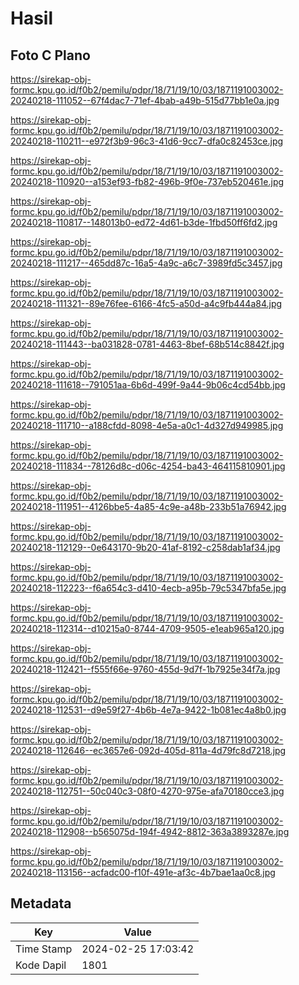 # Hasil

## Foto C Plano

https://sirekap-obj-formc.kpu.go.id/f0b2/pemilu/pdpr/18/71/19/10/03/1871191003002-20240218-111052--67f4dac7-71ef-4bab-a49b-515d77bb1e0a.jpg

https://sirekap-obj-formc.kpu.go.id/f0b2/pemilu/pdpr/18/71/19/10/03/1871191003002-20240218-110211--e972f3b9-96c3-41d6-9cc7-dfa0c82453ce.jpg

https://sirekap-obj-formc.kpu.go.id/f0b2/pemilu/pdpr/18/71/19/10/03/1871191003002-20240218-110920--a153ef93-fb82-496b-9f0e-737eb520461e.jpg

https://sirekap-obj-formc.kpu.go.id/f0b2/pemilu/pdpr/18/71/19/10/03/1871191003002-20240218-110817--148013b0-ed72-4d61-b3de-1fbd50ff6fd2.jpg

https://sirekap-obj-formc.kpu.go.id/f0b2/pemilu/pdpr/18/71/19/10/03/1871191003002-20240218-111217--465dd87c-16a5-4a9c-a6c7-3989fd5c3457.jpg

https://sirekap-obj-formc.kpu.go.id/f0b2/pemilu/pdpr/18/71/19/10/03/1871191003002-20240218-111321--89e76fee-6166-4fc5-a50d-a4c9fb444a84.jpg

https://sirekap-obj-formc.kpu.go.id/f0b2/pemilu/pdpr/18/71/19/10/03/1871191003002-20240218-111443--ba031828-0781-4463-8bef-68b514c8842f.jpg

https://sirekap-obj-formc.kpu.go.id/f0b2/pemilu/pdpr/18/71/19/10/03/1871191003002-20240218-111618--791051aa-6b6d-499f-9a44-9b06c4cd54bb.jpg

https://sirekap-obj-formc.kpu.go.id/f0b2/pemilu/pdpr/18/71/19/10/03/1871191003002-20240218-111710--a188cfdd-8098-4e5a-a0c1-4d327d949985.jpg

https://sirekap-obj-formc.kpu.go.id/f0b2/pemilu/pdpr/18/71/19/10/03/1871191003002-20240218-111834--78126d8c-d06c-4254-ba43-464115810901.jpg

https://sirekap-obj-formc.kpu.go.id/f0b2/pemilu/pdpr/18/71/19/10/03/1871191003002-20240218-111951--4126bbe5-4a85-4c9e-a48b-233b51a76942.jpg

https://sirekap-obj-formc.kpu.go.id/f0b2/pemilu/pdpr/18/71/19/10/03/1871191003002-20240218-112129--0e643170-9b20-41af-8192-c258dab1af34.jpg

https://sirekap-obj-formc.kpu.go.id/f0b2/pemilu/pdpr/18/71/19/10/03/1871191003002-20240218-112223--f6a654c3-d410-4ecb-a95b-79c5347bfa5e.jpg

https://sirekap-obj-formc.kpu.go.id/f0b2/pemilu/pdpr/18/71/19/10/03/1871191003002-20240218-112314--d10215a0-8744-4709-9505-e1eab965a120.jpg

https://sirekap-obj-formc.kpu.go.id/f0b2/pemilu/pdpr/18/71/19/10/03/1871191003002-20240218-112421--f555f66e-9760-455d-9d7f-1b7925e34f7a.jpg

https://sirekap-obj-formc.kpu.go.id/f0b2/pemilu/pdpr/18/71/19/10/03/1871191003002-20240218-112531--d9e59f27-4b6b-4e7a-9422-1b081ec4a8b0.jpg

https://sirekap-obj-formc.kpu.go.id/f0b2/pemilu/pdpr/18/71/19/10/03/1871191003002-20240218-112646--ec3657e6-092d-405d-811a-4d79fc8d7218.jpg

https://sirekap-obj-formc.kpu.go.id/f0b2/pemilu/pdpr/18/71/19/10/03/1871191003002-20240218-112751--50c040c3-08f0-4270-975e-afa70180cce3.jpg

https://sirekap-obj-formc.kpu.go.id/f0b2/pemilu/pdpr/18/71/19/10/03/1871191003002-20240218-112908--b565075d-194f-4942-8812-363a3893287e.jpg

https://sirekap-obj-formc.kpu.go.id/f0b2/pemilu/pdpr/18/71/19/10/03/1871191003002-20240218-113156--acfadc00-f10f-491e-af3c-4b7bae1aa0c8.jpg


## Metadata

| Key        | Value               |
| ---------- | ------------------- |
| Time Stamp | 2024-02-25 17:03:42 |
| Kode Dapil | 1801                |



